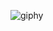 

![giphy](https://user-images.githubusercontent.com/42811599/193247670-e7c5d2f7-3722-4309-a6eb-49c3667c2f74.gif)





<!---
josephmp5/josephmp5 is a ✨ special ✨ repository because its `README.md` (this file) appears on your GitHub profile.
You can click the Preview link to take a look at your changes.
--->
